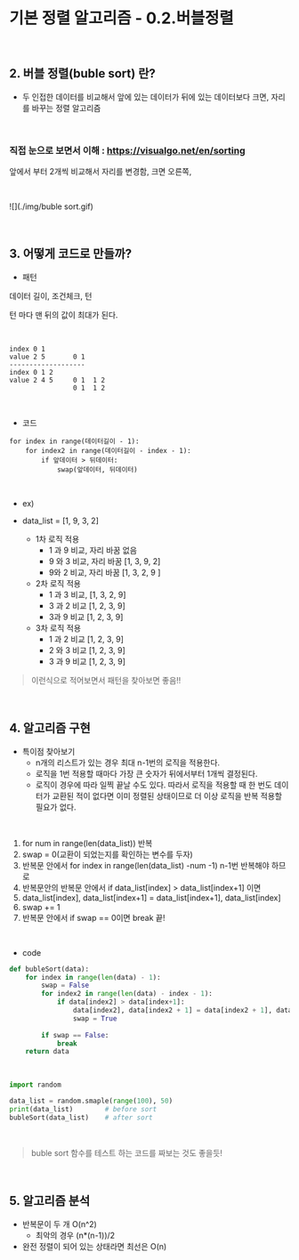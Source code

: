 # 기본 정렬 알고리즘 - 0.2.버블정렬

<br/>

## 2. 버블 정렬(buble sort) 란?

- 두 인접한 데이터를 비교해서 앞에 있는 데이터가 뒤에 있는 데이터보다 크면, 자리를 바꾸는 정렬 알고리즘

<br/>

### 직접 눈으로 보면서 이해 : https://visualgo.net/en/sorting 

앞에서 부터 2개씩 비교해서 자리를 변경함, 크면 오른쪽, 

<br/>

![](./img/buble sort.gif)

<br/>

## 3. 어떻게 코드로 만들까?

- 패턴

데이터 길이, 조건체크, 턴

턴 마다 맨 뒤의 값이 최대가 된다.

<br/>

```
index 0 1
value 2 5		0 1
-------------------
index 0 1 2
value 2 4 5		0 1	 1 2
				0 1  1 2
```

<br/>

- 코드

```
for index in range(데이터길이 - 1):
	for index2 in range(데이터길이 - index - 1):
		if 앞데이터 > 뒤데이터:
			swap(앞데이터, 뒤데이터)
```

<br/>

- ex)

- data_list = [1, 9, 3, 2]
  - 1차 로직 적용
    - 1 과 9 비교, 자리 바꿈 없음
    - 9 와 3 비교, 자리 바꿈 [1, 3, 9, 2]
    - 9와 2 비교, 자리 바꿈 [1, 3, 2, 9 ]
  - 2차 로직 적용
    - 1 과 3 비교, [1, 3, 2, 9]
    - 3 과 2 비교 [1, 2, 3, 9]
    - 3과 9 비교 [1, 2, 3, 9]
  - 3차 로직 적용
    - 1 과 2 비교 [1, 2, 3, 9]
    - 2 와 3 비교 [1, 2, 3, 9]
    - 3 과 9 비교 [1, 2, 3, 9]



> 이런식으로 적어보면서 패턴을 찾아보면 좋음!!



<br/>

## 4. 알고리즘 구현

- 특이점 찾아보기
  - n개의 리스트가 있는 경우 최대 n-1번의 로직을 적용한다.
  - 로직을 1번 적용할 때마다 가장 큰 숫자가 뒤에서부터 1개씩 결정된다.
  - 로직이 경우에 따라 일찍 끝날 수도 있다. 따라서 로직을 적용할 때 한 번도 데이터가 교환된 적이 없다면 이미 정렬된 상태이므로 더 이상 로직을 반복 적용할 필요가 없다.

<br/>

1. for num in range(len(data_list)) 반복
2. swap = 0(교환이 되었는지를 확인하는 변수를 두자)
3. 반복문 안에서 for index in range(len(data_list) -num -1) n-1번 반복해야 하므로
4. 반복문안의 반복문 안에서 if data_list[index] > data_list[index+1] 이면
5. data_list[index], data_list[index+1] = data_list[index+1], data_list[index]
6. swap += 1
7. 반복문 안에서 if swap == 0이면 break 끝!

<br/>

- code

```python
def bubleSort(data):
	for index in range(len(data) - 1):
        swap = False
        for index2 in range(len(data) - index - 1):
            if data[index2] > data[index+1]:
                data[index2], data[index2 + 1] = data[index2 + 1], data[index2]
                swap = True
                
        if swap == False:
            break
    return data
```

<br/>

```python
import random

data_list = random.smaple(range(100), 50)
print(data_list)		# before sort
bubleSort(data_list)	# after sort
```

<br/>

> buble sort 함수를 테스트 하는 코드를 짜보는 것도 좋을듯!



<br/>

## 5. 알고리즘 분석

- 반복문이 두 개 O(n^2)
  - 최악의 경우 (n*(n-1))/2
- 완전 정렬이 되어 있는 상태라면 최선은 O(n)





